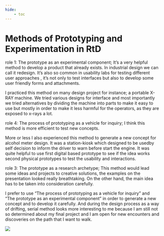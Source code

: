 ```yaml
---
hide:
    - toc
---
```


# Methods of Prototyping and Experimentation in RtD

role 1: The prototype as an experimental component;                                        It’s a very helpful method to develop a product that already exists. In industrial design we can call it redesign. It’s also so common in usability labs for testing different user approaches , it’s not only to test interfaces but also to develop some user friendly forms and attachments.

I practiced this method on many design project for instance;  a portable X-RAY machine. We tried various designs for interface and most importantly we tried alternatives by dividing the machine into parts to make it easy to use but mostly in order to make it less harmful for the operators, as they are exposed to x-rays a lot.

role 4: The process of prototyping as a vehicle for inquiry;
I think this method is more efficient to test new concepts.

More or less I also experienced this method to generate a new concept for alcohol meter design. It was a station-kiosk which designed to be usedby self decision to inform the driver to warn before start the engine. It was quite helpful to use first digital based prototype to see if the idea works second physical prototypes to test the usability and interactions.

role 3: The prototype as a research archetype;
This method would lead some ideas and projects to creative solutions, the examples on the presentation looked really breathtaking. On the other hand, the main idea has to be taken into consideration carefully.

I prefer to use “The process of prototyping as a vehicle for inquiry” and “The prototype as an experimental component” in order to generate a new concept and to develop it carefully. And during the design process as a way of drifting, serial method looks more interesting to me because I am still not so determined about my final project and I am open for new encounters and discoveries on the path that I want to walk.

![](../images/MT01/scorpio_blow.jpg)

